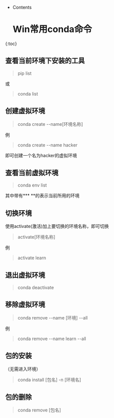

* Contents
  # Win常用conda命令
{:toc}

## 查看当前环境下安装的工具

> pip list

或

> conda list



## 创建虚拟环境

> conda create --name[环境名称]

例

> conda create --name hacker

即可创建一个名为hacker的虚拟环境

## 查看当前虚拟环境

> conda env list

其中带有*** **的表示当前所用的环境

## 切换环境

使用activate(激活)加上要切换的环境名称，即可切换

> activate[环境名称]

例

> activate learn 



## 退出虚拟环境

> conda deactivate



## 移除虚拟环境

> conda remove --name [环境] --all

例

> conda remove --name learn --all



## 包的安装

（无需进入环境）

> conda install [包名] -n [环境名]

## 包的删除

> conda remove [包名]











